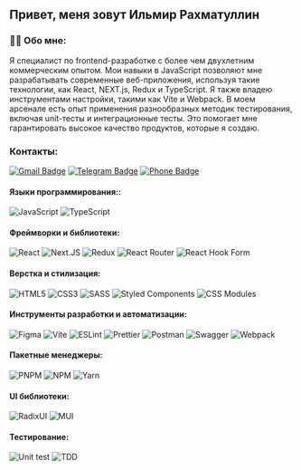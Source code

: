 Привет, меня зовут Ильмир Рахматуллин
---
### :man_technologist: Обо мне:

Я специалист по frontend-разработке с более чем двухлетним коммерческим опытом. Мои навыки в JavaScript позволяют мне разрабатывать современные веб-приложения, используя такие технологии, как React, NEXT.js, Redux и TypeScript. Я также владею инструментами настройки, такими как Vite и Webpack. В моем арсенале есть опыт применения разнообразных методик тестирования, включая unit-тесты и интеграционные тесты. Это помогает мне гарантировать высокое качество продуктов, которые я создаю.

### Контакты:
[![Gmail Badge](https://img.shields.io/badge/-Gmail-090909?style=for-the-badge&logo=Gmail&logoColor=EA4335)](mailto:railmir@gmail.com)
[![Telegram Badge](https://img.shields.io/badge/-Ilmir_Rakhmatullin-090909?style=for-the-badge&logo=Telegram&logoColor=26A5E4)](https://t.me/Ilmir_Rakhmatullin)
[![Phone Badge](https://img.shields.io/badge/-+79374764722-090909?style=for-the-badge)](tel:+79374764722)

#### Языки программирования::
![JavaScript](https://img.shields.io/badge/JavaScript-090909?style=for-the-badge&logo=JavaScript&logoColor=F7DF1E)
![TypeScript](https://img.shields.io/badge/TypeScript-090909?style=for-the-badge&logo=TypeScript&logoColor=3178C6)
#### Фреймворки и библиотеки:
![React](https://img.shields.io/badge/React-090909?style=for-the-badge&logo=React&logoColor=61DAFB)
![Next.JS](https://img.shields.io/badge/Next.JS-090909?style=for-the-badge&logo=Next.JS&logoColor=fff)
![Redux](https://img.shields.io/badge/Redux-090909?style=for-the-badge&logo=Redux&logoColor=764ABC)
![React Router](https://img.shields.io/badge/React--Router-090909?style=for-the-badge&logo=ReactRouter&logoColor=CA4245)
![React Hook Form](https://img.shields.io/badge/React--Hook--Form-090909?style=for-the-badge&logo=ReactHookForm&logoColor=EC5990)
#### Верстка и стилизация:
![HTML5](https://img.shields.io/badge/HTML5-090909?style=for-the-badge&logo=html5&logoColor=E34F26)
![CSS3](https://img.shields.io/badge/CSS3-090909?style=for-the-badge&logo=css3&logoColor=1572B6)
![SASS](https://img.shields.io/badge/Sass-090909?style=for-the-badge&logo=sass&logoColor=CC6699)
![Styled Components](https://img.shields.io/badge/styled--components-090909?style=for-the-badge&logo=styled-components&logoColor=DB7093)
![CSS Modules](https://img.shields.io/badge/CSS--Modules-090909?style=for-the-badge&logo=cssmodules&logoColor=red)
#### Инструменты разработки и автоматизации:
![Figma](https://img.shields.io/badge/Figma-090909?style=for-the-badge&logo=figma&logoColor=F24E1E)
![Vite](https://img.shields.io/badge/vite-090909?style=for-the-badge&logo=vite&logoColor=646CFF)
![ESLint](https://img.shields.io/badge/ESLint-090909?style=for-the-badge&logo=eslint&logoColor=4B32C3)
![Prettier](https://img.shields.io/badge/prettier-090909?style=for-the-badge&logo=prettier&logoColor=F7B93E)
![Postman](https://img.shields.io/badge/Postman-090909?style=for-the-badge&logo=postman&logoColor=FF6C37)
![Swagger](https://img.shields.io/badge/-Swagger-090909?style=for-the-badge&logo=swagger&logoColor=85EA2D)
![Webpack](https://img.shields.io/badge/-Webpack-090909?style=for-the-badge&logo=webpack&logoColor=26A5E4)
#### Пакетные менеджеры:
![PNPM](https://img.shields.io/badge/PNPM-090909?style=for-the-badge&logo=PNPM&logoColor=F69220)
![NPM](https://img.shields.io/badge/NPM-090909?style=for-the-badge&logo=npm&logoColor=CB3837)
![Yarn](https://img.shields.io/badge/yarn-090909?style=for-the-badge&logo=yarn&logoColor=2C8EBB)
#### UI библиотеки:
![RadixUI](https://img.shields.io/badge/Radix-090909?style=for-the-badge&logo=RadixUI&logoColor=white)
![MUI](https://img.shields.io/badge/MUI-090909?style=for-the-badge&logo=mui&logoColor=007FFF)
#### Тестирование:
![Unit test](https://img.shields.io/badge/Unit--test-090909?style=for-the-badge)
![TDD](https://img.shields.io/badge/TDD-090909?style=for-the-badge)



